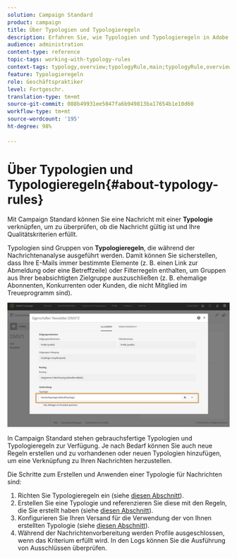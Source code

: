 ```yaml
---
solution: Campaign Standard
product: campaign
title: Über Typologien und Typologieregeln
description: Erfahren Sie, wie Typologien und Typologieregeln in Adobe Campaign funktionieren.
audience: administration
content-type: reference
topic-tags: working-with-typology-rules
context-tags: typology,overview;typologyRule,main;typologyRule,overview
feature: Typologieregeln
role: Geschäftspraktiker
level: Fortgeschr.
translation-type: tm+mt
source-git-commit: 088b49931ee5047fa6b949813ba17654b1e10d60
workflow-type: tm+mt
source-wordcount: '195'
ht-degree: 98%

---
```



# Über Typologien und Typologieregeln{#about-typology-rules}

Mit Campaign Standard können Sie eine Nachricht mit einer **Typologie** verknüpfen, um zu überprüfen, ob die Nachricht gültig ist und Ihre Qualitätskriterien erfüllt.

Typologien sind Gruppen von **Typologieregeln**, die während der Nachrichtenanalyse ausgeführt werden. Damit können Sie sicherstellen, dass Ihre E-Mails immer bestimmte Elemente (z. B. einen Link zur Abmeldung oder eine Betreffzeile) oder Filterregeln enthalten, um Gruppen aus Ihrer beabsichtigten Zielgruppe auszuschließen (z. B. ehemalige Abonnenten, Konkurrenten oder Kunden, die nicht Mitglied im Treueprogramm sind).

![](assets/typology_messagelink.png)

In Campaign Standard stehen gebrauchsfertige Typologien und Typologieregeln zur Verfügung. Je nach Bedarf können Sie auch neue Regeln erstellen und zu vorhandenen oder neuen Typologien hinzufügen, um eine Verknüpfung zu Ihren Nachrichten herzustellen.

Die Schritte zum Erstellen und Anwenden einer Typologie für Nachrichten sind:

1. Richten Sie Typologieregeln ein (siehe [diesen Abschnitt](../../sending/using/managing-typology-rules.md#creating-a-typology-rule)).
1. Erstellen Sie eine Typologie und referenzieren Sie diese mit den Regeln, die Sie erstellt haben (siehe [diesen Abschnitt](../../sending/using/managing-typologies.md#creating-a-typology)).
1. Konfigurieren Sie Ihren Versand für die Verwendung der von Ihnen erstellten Typologie (siehe [diesen Abschnitt](../../sending/using/managing-typologies.md#applying-typologies-to-messages)).
1. Während der Nachrichtenvorbereitung werden Profile ausgeschlossen, wenn das Kriterium erfüllt wird. In den Logs können Sie die Ausführung von Ausschlüssen überprüfen.
